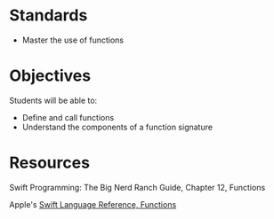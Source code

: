 # Standards
* Master the use of functions

# Objectives
Students will be able to:
* Define and call functions
* Understand the components of a function signature

# Resources
Swift Programming: The Big Nerd Ranch Guide, Chapter 12, Functions

Apple's [Swift Language Reference, Functions](https://developer.apple.com/library/ios/documentation/Swift/Conceptual/Swift_Programming_Language/Functions.html#//apple_ref/doc/uid/TP40014097-CH10-ID158)